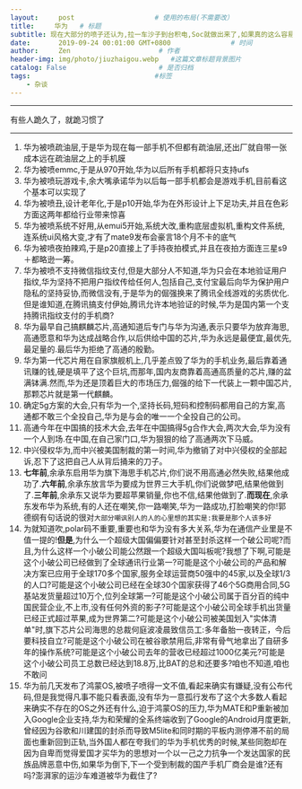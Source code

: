 ```yaml
---
layout:     post                    # 使用的布局(不需要改）
title:     华为   # 标题
subtitle: 现在大部分的喷子还认为,拉一车沙子到台积电,Soc就做出来了,如果真的这么容易,难道Xiaomi Surge 2的沙子全被 HiSiLicon Kirin偷走了不成?  #副标题
date:       2019-09-24 00:01:00 GMT+0800               # 时间
author:     Zen                      # 作者
header-img: img/photo/jiuzhaigou.webp   #这篇文章标题背景图片
catalog: False                       # 是否归档
tags:                               #标签
    - 杂谈
---
```




----

有些人跪久了，就跪习惯了

----
1. 华为被喷疏油层,于是华为现在每一部手机不但都有疏油层,还出厂就自带一张成本远在疏油层之上的手机膜
2. 华为被喷emmc,于是从970开始,华为以后所有手机都将只支持ufs
3. 华为被喷玩游戏卡,余大嘴承诺华为以后每一部手机都会是游戏手机,目前看这个基本可以实现了
4. 华为被喷丑,设计老年化,于是p10开始,华为在外形设计上下足功夫,并且在色彩方面这两年都给行业带来惊喜
5. 华为被喷系统不好用,从emui5开始,系统大改,重构底层虚拟机,重构文件系统,连系统ui风格大变,才有了mate9发布会豪言18个月不卡的底气
6. 华为被喷夜拍辣鸡,于是p20直接上了手持夜拍模式,并且在夜拍方面连三星s9＋都略逊一筹。
7. 华为被喷不支持微信指纹支付,但是大部分人不知道,华为只会在本地验证用户指纹,华为坚持不把用户指纹传给任何人,包括自己,支付宝最后向华为保护用户隐私的坚持妥协,而微信没有,于是华为的倔强换来了腾讯全线游戏的劣质优化.但是谁知道,在腾讯搞支付伊始,腾讯允许本地验证的时候,华为是国内第一个支持腾讯指纹支付的手机商?
8. 华为最早自己搞麒麟芯片,高通知道后专门与华为沟通,表示只要华为放弃海思,高通愿意和华为达成战略合作,以后供给中国的芯片,华为永远是最便宜,最优先,最足量的.最后华为拒绝了高通的殷勤。
9. 华为第一代芯片用在自家旗舰机上,几乎差点毁了华为的手机业务,最后靠着通讯赚的钱,硬是填平了这个巨坑,而那年,国内友商靠着高通高质量的芯片,赚的盆满钵满.然而,华为还是顶着巨大的市场压力,倔强的给下一代装上一颗中国芯片,那颗芯片就是第一代麒麟。
10. 确定5g方案的大会,只有华为一个,坚持长码,短码和控制码都用自己的方案,高通都不敢三个全投自己,华为是与会的唯一一个全投自己的公司。
11. 高通今年在中国搞的技术大会,去年在中国搞得5g合作大会,两次大会,华为没有一个人到场.在中国,在自己家门口,华为狠狠的给了高通两次下马威。
12. 中兴侵权华为,而中兴被美国制裁的第一时间,华为撤销了对中兴侵权的全部起诉,忍下了这把自己人从背后捅来的刀子。
13. **七年前**,余承东启用华为旗下海思手机芯片,你们说不用高通必然失败,结果他成功了.**六年前**,余承东放言华为要成为世界三大手机,你们说做梦吧,结果他做到了.**三年前**,余承东又说华为要超苹果销量,你也不信,结果他做到了.**而现在**,余承东发布华为系统,有的人还在嘲笑,你一路嘲笑,华为一路成功,打脸嘲笑的你!郭德纲有句话说的很对`大部分嘲讽别人的人的心里想的其实是:我要是那个人该多好`
14. 为就知道吹,polar码不重要,重要也和华为没有多大关系,华为在通信产业里是不值一提的!**但是**,为什么一个超级大国偏偏要针对甚至封杀这样一个破公司呢?而且,为什么这样一个小破公司能公然跟一个超级大国叫板呢?我想了下啊,可能是这个小破公司已经做到了全球通讯行业第一?可能是这个小破公司的产品和解决方案已应用于全球170多个国家,服务全球运营商50强中的45家,以及全球1/3的人口?可能是这个小破公司已经在全球30个国家获得了46个5G商用合同,5G基站发货量超过10万个,位列全球第一?可能是这个小破公司属于百分百的纯中国民营企业,不上市,没有任何外资的影子?可能是这个小破公司全球手机出货量已经正式超过苹果,成为世界第二?可能是这个小破公司被美国划入"实体清单"时,旗下芯片公司海思的总裁何庭波凌晨致信员工:多年备胎一夜转正，今后要科技自立?可能是这个小破公司在被谷歌禁用后,非常有骨气地拿出了自研多年的操作系统?可能是这个小破公司去年的营收已经超过1000亿美元?可能是这个小破公司员工总数已经达到18.8万,比BAT的总和还要多?咱也不知道,咱也不敢问
15. 华为前几天发布了鸿蒙OS,被喷子喷得一文不值,看起来确实有嫌疑,没有公布代码,但是我觉得凡事不能只看表面,没有华为一意孤行发布了这个大多数人看起来确实不存在的OS之外还有什么,迫于鸿蒙OS的压力,华为MATE和P重新被加入Google企业支持,华为和荣耀的全系终端收到了Google的Android月度更新,曾经因为谷歌和川建国的封杀而导致M5lite和同时期的平板内测停滞不前的局面也重新回到正轨,当外国人都在夸我们的华为手机优秀的时候,某些同胞却在因为自卑而觉得爱国才买华为的思想对一个以一己之力抗争一个发达国家的民族品牌恶意中伤,如果华为倒下,下一个受到制裁的国产手机厂商会是谁?还有吗?澎湃家的运沙车难道被华为截住了?
